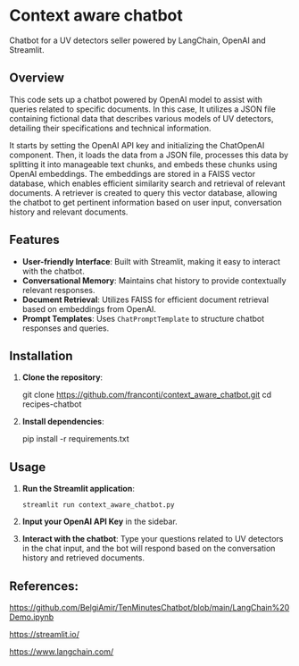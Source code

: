 # Context aware chatbot 
Chatbot for a UV detectors seller powered by LangChain, OpenAI and Streamlit.

## Overview
This code sets up a chatbot powered by OpenAI model to assist with queries related to specific documents. In this case, It utilizes a JSON file containing fictional data that describes various models of UV detectors, detailing their specifications and technical information.

It starts by setting the OpenAI API key and initializing the ChatOpenAI component. Then, it loads the data from a JSON file, processes this data by splitting it into manageable text chunks, and embeds these chunks using OpenAI embeddings. 
The embeddings are stored in a FAISS vector database, which enables efficient similarity search and retrieval of relevant documents. 
A retriever is created to query this vector database, allowing the chatbot to get pertinent information based on user input, conversation history and relevant documents. 


## Features

- **User-friendly Interface**: Built with Streamlit, making it easy to interact with the chatbot.
- **Conversational Memory**: Maintains chat history to provide contextually relevant responses.
- **Document Retrieval**: Utilizes FAISS for efficient document retrieval based on embeddings from OpenAI.
- **Prompt Templates**: Uses `ChatPromptTemplate` to structure chatbot responses and queries.

## Installation

1. **Clone the repository**:
    
      git clone https://github.com/franconti/context_aware_chatbot.git
      cd recipes-chatbot


2. **Install dependencies**:

      pip install -r requirements.txt


## Usage

1. **Run the Streamlit application**:
   
       streamlit run context_aware_chatbot.py

2. **Input your OpenAI API Key** in the sidebar.

3. **Interact with the chatbot**: Type your questions related to UV detectors in the chat input, and the bot will respond based on the conversation history and retrieved documents.




## References:

https://github.com/BelgiAmir/TenMinutesChatbot/blob/main/LangChain%20Demo.ipynb

https://streamlit.io/

https://www.langchain.com/



